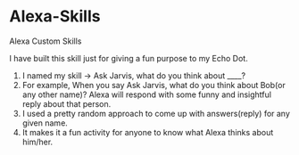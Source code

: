 # Alexa-Skills
Alexa Custom Skills

I have built this skill just for giving a fun purpose to my Echo Dot.
1. I named my skill -> Ask Jarvis, what do you think about ____? 
2. For example, When you say Ask Jarvis, what do you think about Bob(or any other name)? Alexa will respond with some funny and insightful reply about that person.
3. I used a pretty random approach to come up with answers(reply) for any given name. 
4. It makes it a fun activity for anyone to know what Alexa thinks about him/her.
